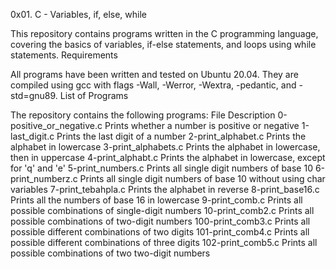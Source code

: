 0x01. C - Variables, if, else, while

This repository contains programs written in the C programming language, covering the basics of variables, if-else statements, and loops using while statements.
Requirements

All programs have been written and tested on Ubuntu 20.04. They are compiled using gcc with flags -Wall, -Werror, -Wextra, -pedantic, and -std=gnu89.
List of Programs

The repository contains the following programs:
File	Description
0-positive_or_negative.c	Prints whether a number is positive or negative
1-last_digit.c	Prints the last digit of a number
2-print_alphabet.c	Prints the alphabet in lowercase
3-print_alphabets.c	Prints the alphabet in lowercase, then in uppercase
4-print_alphabt.c	Prints the alphabet in lowercase, except for 'q' and 'e'
5-print_numbers.c	Prints all single digit numbers of base 10
6-print_numberz.c	Prints all single digit numbers of base 10 without using char variables
7-print_tebahpla.c	Prints the alphabet in reverse
8-print_base16.c	Prints all the numbers of base 16 in lowercase
9-print_comb.c	Prints all possible combinations of single-digit numbers
10-print_comb2.c	Prints all possible combinations of two-digit numbers
100-print_comb3.c	Prints all possible different combinations of two digits
101-print_comb4.c	Prints all possible different combinations of three digits
102-print_comb5.c	Prints all possible combinations of two two-digit numbers
